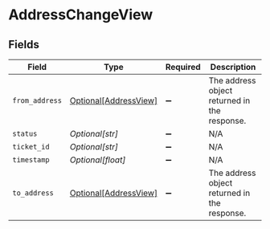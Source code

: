 # AddressChangeView


## Fields

| Field                                                       | Type                                                        | Required                                                    | Description                                                 |
| ----------------------------------------------------------- | ----------------------------------------------------------- | ----------------------------------------------------------- | ----------------------------------------------------------- |
| `from_address`                                              | [Optional[AddressView]](../../models/shared/addressview.md) | :heavy_minus_sign:                                          | The address object returned in the response.                |
| `status`                                                    | *Optional[str]*                                             | :heavy_minus_sign:                                          | N/A                                                         |
| `ticket_id`                                                 | *Optional[str]*                                             | :heavy_minus_sign:                                          | N/A                                                         |
| `timestamp`                                                 | *Optional[float]*                                           | :heavy_minus_sign:                                          | N/A                                                         |
| `to_address`                                                | [Optional[AddressView]](../../models/shared/addressview.md) | :heavy_minus_sign:                                          | The address object returned in the response.                |